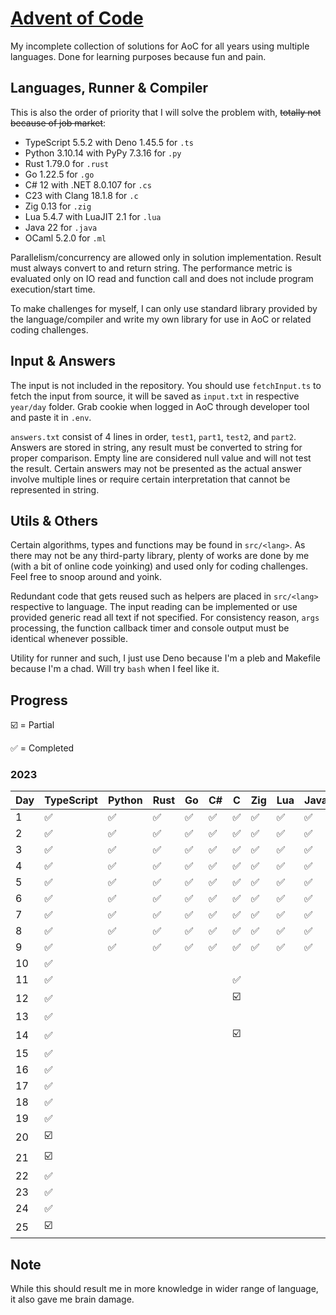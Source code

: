 # [Advent of Code](https://adventofcode.com/)

My incomplete collection of solutions for AoC for all years using multiple languages. Done for
learning purposes because fun and pain.

## Languages, Runner & Compiler

This is also the order of priority that I will solve the problem with, ~~totally not because of job
market~~:

- TypeScript 5.5.2 with Deno 1.45.5 for `.ts`
- Python 3.10.14 with PyPy 7.3.16 for `.py`
- Rust 1.79.0 for `.rust`
- Go 1.22.5 for `.go`
- C# 12 with .NET 8.0.107 for `.cs`
- C23 with Clang 18.1.8 for `.c`
- Zig 0.13 for `.zig`
- Lua 5.4.7 with LuaJIT 2.1 for `.lua`
- Java 22 for `.java`
- OCaml 5.2.0 for `.ml`

Parallelism/concurrency are allowed only in solution implementation. Result must always convert to
and return string. The performance metric is evaluated only on IO read and function call and does
not include program execution/start time.

To make challenges for myself, I can only use standard library provided by the language/compiler and
write my own library for use in AoC or related coding challenges.

## Input & Answers

The input is not included in the repository. You should use `fetchInput.ts` to fetch the input from
source, it will be saved as `input.txt` in respective `year/day` folder. Grab cookie when logged in
AoC through developer tool and paste it in `.env`.

`answers.txt` consist of 4 lines in order, `test1`, `part1`, `test2`, and `part2`. Answers are
stored in string, any result must be converted to string for proper comparison. Empty line are
considered null value and will not test the result. Certain answers may not be presented as the
actual answer involve multiple lines or require certain interpretation that cannot be represented in
string.

## Utils & Others

Certain algorithms, types and functions may be found in `src/<lang>`. As there may not be any
third-party library, plenty of works are done by me (with a bit of online code yoinking) and used
only for coding challenges. Feel free to snoop around and yoink.

Redundant code that gets reused such as helpers are placed in `src/<lang>` respective to language.
The input reading can be implemented or use provided generic read all text if not specified. For
consistency reason, `args` processing, the function callback timer and console output must be
identical whenever possible.

Utility for runner and such, I just use Deno because I'm a pleb and Makefile because I'm a chad.
Will try `bash` when I feel like it.

## Progress

☑️ = Partial

✅ = Completed

### 2023

| Day | TypeScript | Python | Rust | Go | C# | C  | Zig | Lua | Java | OCaml |
| --- | ---------- | ------ | ---- | -- | -- | -- | --- | --- | ---- | ----- |
| 1   | ✅         | ✅     | ✅   | ✅ | ✅ | ✅ | ✅  | ✅  | ✅   | ✅    |
| 2   | ✅         | ✅     | ✅   | ✅ | ✅ | ✅ | ✅  | ✅  | ✅   | ✅    |
| 3   | ✅         | ✅     | ✅   | ✅ | ✅ | ✅ | ✅  | ✅  | ✅   | ✅    |
| 4   | ✅         | ✅     | ✅   | ✅ | ✅ | ✅ | ✅  | ✅  | ✅   | ✅    |
| 5   | ✅         | ✅     | ✅   | ✅ | ✅ | ✅ | ✅  | ✅  | ✅   | ✅    |
| 6   | ✅         | ✅     | ✅   | ✅ | ✅ | ✅ | ✅  | ✅  | ✅   | ✅    |
| 7   | ✅         | ✅     | ✅   | ✅ | ✅ | ✅ | ✅  | ✅  | ✅   | ✅    |
| 8   | ✅         | ✅     | ✅   | ✅ | ✅ | ✅ | ✅  | ✅  | ✅   | ✅    |
| 9   | ✅         | ✅     | ✅   | ✅ | ✅ | ✅ | ✅  | ✅  | ✅   | ✅    |
| 10  | ✅         |        |      |    |    |    |     |     |      |       |
| 11  | ✅         |        |      |    |    | ✅ |     |     |      |       |
| 12  | ✅         |        |      |    |    | ☑️  |     |     |      |       |
| 13  | ✅         |        |      |    |    |    |     |     |      |       |
| 14  | ✅         |        |      |    |    | ☑️  |     |     |      |       |
| 15  | ✅         |        |      |    |    |    |     |     |      |       |
| 16  | ✅         |        |      |    |    |    |     |     |      |       |
| 17  | ✅         |        |      |    |    |    |     |     |      |       |
| 18  | ✅         |        |      |    |    |    |     |     |      |       |
| 19  | ✅         |        |      |    |    |    |     |     |      |       |
| 20  | ☑️          |        |      |    |    |    |     |     |      |       |
| 21  | ☑️          |        |      |    |    |    |     |     |      |       |
| 22  | ✅         |        |      |    |    |    |     |     |      |       |
| 23  | ✅         |        |      |    |    |    |     |     |      |       |
| 24  | ✅         |        |      |    |    |    |     |     |      |       |
| 25  | ☑️          |        |      |    |    |    |     |     |      |       |

## Note

While this should result me in more knowledge in wider range of language, it also gave me brain
damage.
